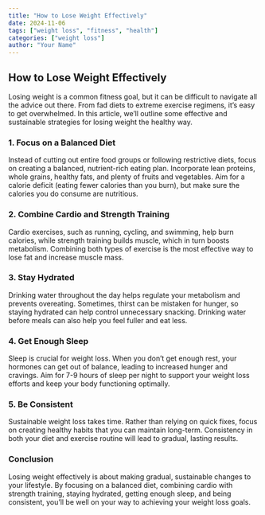```yaml
---
title: "How to Lose Weight Effectively"
date: 2024-11-06
tags: ["weight loss", "fitness", "health"]
categories: ["weight loss"]
author: "Your Name"
---
```


## How to Lose Weight Effectively

Losing weight is a common fitness goal, but it can be difficult to navigate all the advice out there. From fad diets to extreme exercise regimens, it’s easy to get overwhelmed. In this article, we’ll outline some effective and sustainable strategies for losing weight the healthy way.

### 1. Focus on a Balanced Diet

Instead of cutting out entire food groups or following restrictive diets, focus on creating a balanced, nutrient-rich eating plan. Incorporate lean proteins, whole grains, healthy fats, and plenty of fruits and vegetables. Aim for a calorie deficit (eating fewer calories than you burn), but make sure the calories you do consume are nutritious.

### 2. Combine Cardio and Strength Training

Cardio exercises, such as running, cycling, and swimming, help burn calories, while strength training builds muscle, which in turn boosts metabolism. Combining both types of exercise is the most effective way to lose fat and increase muscle mass.

### 3. Stay Hydrated

Drinking water throughout the day helps regulate your metabolism and prevents overeating. Sometimes, thirst can be mistaken for hunger, so staying hydrated can help control unnecessary snacking. Drinking water before meals can also help you feel fuller and eat less.

### 4. Get Enough Sleep

Sleep is crucial for weight loss. When you don’t get enough rest, your hormones can get out of balance, leading to increased hunger and cravings. Aim for 7-9 hours of sleep per night to support your weight loss efforts and keep your body functioning optimally.

### 5. Be Consistent

Sustainable weight loss takes time. Rather than relying on quick fixes, focus on creating healthy habits that you can maintain long-term. Consistency in both your diet and exercise routine will lead to gradual, lasting results.

### Conclusion

Losing weight effectively is about making gradual, sustainable changes to your lifestyle. By focusing on a balanced diet, combining cardio with strength training, staying hydrated, getting enough sleep, and being consistent, you’ll be well on your way to achieving your weight loss goals.

